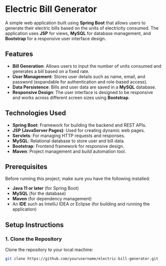 # Electric Bill Generator

A simple web application built using **Spring Boot** that allows users to generate their electric bills based on the units of electricity consumed. The application uses **JSP** for views, **MySQL** for database management, and **Bootstrap** for a responsive user interface design.

## Features

- **Bill Generation**: Allows users to input the number of units consumed and generates a bill based on a fixed rate.
- **User Management**: Stores user details such as name, email, and password (expandable for authentication and role-based access).
- **Data Persistence**: Bills and user data are saved in a **MySQL** database.
- **Responsive Design**: The user interface is designed to be responsive and works across different screen sizes using **Bootstrap**.

## Technologies Used

- **Spring Boot**: Framework for building the backend and REST APIs.
- **JSP (JavaServer Pages)**: Used for creating dynamic web pages.
- **Servlets**: For managing HTTP requests and responses.
- **MySQL**: Relational database to store user and bill data.
- **Bootstrap**: Frontend framework for responsive design.
- **Maven**: Project management and build automation tool.

## Prerequisites

Before running this project, make sure you have the following installed:

- **Java 11 or later** (for Spring Boot)
- **MySQL** (for the database)
- **Maven** (for dependency management)
- An **IDE** such as IntelliJ IDEA or Eclipse (for building and running the application)

## Setup Instructions

### 1. Clone the Repository

Clone the repository to your local machine:

```bash
git clone https://github.com/yourusername/electric-bill-generator.git
